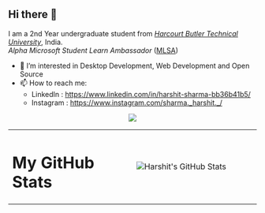 ## Hi there 👋
I am a 2nd Year undergraduate student from <a href="hbtu.ac.in">_Harcourt Butler Technical University_</a>, India.<br>
_Alpha Microsoft Student Learn Ambassador_ (<a href="https://studentambassadors.microsoft.com/certificate/c4bc7671-aac2-48d6-8d63-20306c3250c9">MLSA</a>)

- 👀 I’m interested in Desktop Development, Web Development and Open Source
- 📫 How to reach me:
  - LinkedIn : https://www.linkedin.com/in/harshit-sharma-bb36b41b5/
  - Instagram : https://www.instagram.com/sharma._harshit._/

<p align="center">
<p align="center"> <img src="https://komarev.com/ghpvc/?username=harshit-sharma-gits&color=red" /> </p>
</p>

<table width="100%">
  <td width="50%">
    <h1>
      My GitHub Stats
    </h1>
  </td>
  <td width="50%">
    <img align="center" alt="Harshit's GitHub Stats" src="https://github-readme-stats.vercel.app/api?username=harshit-sharma-gits&show_icons=true&hide_border=true"/>
  </td>
</table>
<!--
<h2 align="center">Programming Skills</h2>

<p>
  <code><img width="10%" height="80px" src="https://github.com/harshit-sharma-gits/README_Icons/blob/master/cpp.svg"></code>
  <code><img width="10%" height="80px" src="https://github.com/harshit-sharma-gits/README_Icons/blob/master/c.png"></code>
  <code><img width="10%" height="80px" src="https://github.com/harshit-sharma-gits/README_Icons/blob/master/python.png"></code>
  <code><img width="10%" height="80px" src="https://github.com/harshit-sharma-gits/README_Icons/blob/master/html.png"></code>
  <code><img width="10%" height="80px" src="https://github.com/harshit-sharma-gits/README_Icons/blob/master/css.png"></code>
  <code><img width="10%" height="80px" src="https://github.com/harshit-sharma-gits/README_Icons/blob/master/js.png"></code>
  <code><img width="10%" height="80px" src="https://github.com/harshit-sharma-gits/README_Icons/blob/master/jquery.png"></code>
  <code><img width="10%" height="80px" src="https://github.com/harshit-sharma-gits/README_Icons/blob/master/bootstrap.png"></code>
  <code><img width="10%" height="80px" src="https://github.com/harshit-sharma-gits/README_Icons/blob/master/git.png"></code>
  <code><img width="10%" height="80px" src="https://github.com/harshit-sharma-gits/README_Icons/blob/master/netlify.png"></code>
  <code><img width="10%" height="80px" src="https://github.com/harshit-sharma-gits/README_Icons/blob/master/azure.png"></code>
  <code><img width="10%" height="80px" src="https://github.com/harshit-sharma-gits/README_Icons/blob/master/firebase.png"></code>
  <code><img width="10%" height="80px" src="https://github.com/harshit-sharma-gits/README_Icons/blob/master/qt.png"></code>
  <code><img width="10%" height="80px" src="https://github.com/harshit-sharma-gits/README_Icons/blob/master/sfml.png"></code>
  <code><img width="10%" height="80px" src="https://github.com/harshit-sharma-gits/README_Icons/blob/master/vscode.png"></code>
</p>
-->
